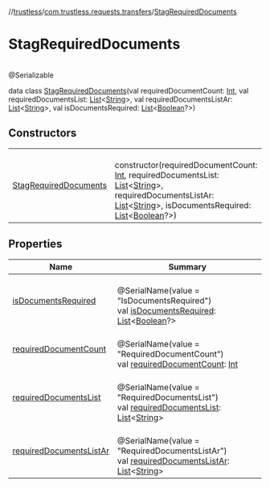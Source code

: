 //[trustless](../../../index.md)/[com.trustless.requests.transfers](../index.md)/[StagRequiredDocuments](index.md)

# StagRequiredDocuments

\
@Serializable

data class [StagRequiredDocuments](index.md)(val requiredDocumentCount: [Int](https://kotlinlang.org/api/latest/jvm/stdlib/kotlin/-int/index.html), val requiredDocumentsList: [List](https://kotlinlang.org/api/latest/jvm/stdlib/kotlin.collections/-list/index.html)&lt;[String](https://kotlinlang.org/api/latest/jvm/stdlib/kotlin/-string/index.html)&gt;, val requiredDocumentsListAr: [List](https://kotlinlang.org/api/latest/jvm/stdlib/kotlin.collections/-list/index.html)&lt;[String](https://kotlinlang.org/api/latest/jvm/stdlib/kotlin/-string/index.html)&gt;, val isDocumentsRequired: [List](https://kotlinlang.org/api/latest/jvm/stdlib/kotlin.collections/-list/index.html)&lt;[Boolean](https://kotlinlang.org/api/latest/jvm/stdlib/kotlin/-boolean/index.html)?&gt;)

## Constructors

| | |
|---|---|
| [StagRequiredDocuments](-stag-required-documents.md) | <br>constructor(requiredDocumentCount: [Int](https://kotlinlang.org/api/latest/jvm/stdlib/kotlin/-int/index.html), requiredDocumentsList: [List](https://kotlinlang.org/api/latest/jvm/stdlib/kotlin.collections/-list/index.html)&lt;[String](https://kotlinlang.org/api/latest/jvm/stdlib/kotlin/-string/index.html)&gt;, requiredDocumentsListAr: [List](https://kotlinlang.org/api/latest/jvm/stdlib/kotlin.collections/-list/index.html)&lt;[String](https://kotlinlang.org/api/latest/jvm/stdlib/kotlin/-string/index.html)&gt;, isDocumentsRequired: [List](https://kotlinlang.org/api/latest/jvm/stdlib/kotlin.collections/-list/index.html)&lt;[Boolean](https://kotlinlang.org/api/latest/jvm/stdlib/kotlin/-boolean/index.html)?&gt;) |

## Properties

| Name | Summary |
|---|---|
| [isDocumentsRequired](is-documents-required.md) | <br>@SerialName(value = &quot;IsDocumentsRequired&quot;)<br>val [isDocumentsRequired](is-documents-required.md): [List](https://kotlinlang.org/api/latest/jvm/stdlib/kotlin.collections/-list/index.html)&lt;[Boolean](https://kotlinlang.org/api/latest/jvm/stdlib/kotlin/-boolean/index.html)?&gt; |
| [requiredDocumentCount](required-document-count.md) | <br>@SerialName(value = &quot;RequiredDocumentCount&quot;)<br>val [requiredDocumentCount](required-document-count.md): [Int](https://kotlinlang.org/api/latest/jvm/stdlib/kotlin/-int/index.html) |
| [requiredDocumentsList](required-documents-list.md) | <br>@SerialName(value = &quot;RequiredDocumentsList&quot;)<br>val [requiredDocumentsList](required-documents-list.md): [List](https://kotlinlang.org/api/latest/jvm/stdlib/kotlin.collections/-list/index.html)&lt;[String](https://kotlinlang.org/api/latest/jvm/stdlib/kotlin/-string/index.html)&gt; |
| [requiredDocumentsListAr](required-documents-list-ar.md) | <br>@SerialName(value = &quot;RequiredDocumentsListAr&quot;)<br>val [requiredDocumentsListAr](required-documents-list-ar.md): [List](https://kotlinlang.org/api/latest/jvm/stdlib/kotlin.collections/-list/index.html)&lt;[String](https://kotlinlang.org/api/latest/jvm/stdlib/kotlin/-string/index.html)&gt; |
